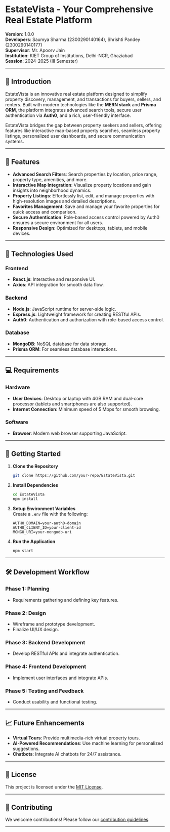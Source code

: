 

# EstateVista - Your Comprehensive Real Estate Platform

**Version**: 1.0.0  
**Developers**: Saumya Sharma (2300290140164), Shrishti Pandey (2300290140177)  
**Supervisor**: Mr. Apoorv Jain  
**Institution**: KIET Group of Institutions, Delhi-NCR, Ghaziabad  
**Session**: 2024-2025 (III Semester)

---

## 🌟 Introduction

EstateVista is an innovative real estate platform designed to simplify property discovery, management, and transactions for buyers, sellers, and renters. Built with modern technologies like the **MERN stack** and **Prisma ORM**, the platform integrates advanced search tools, secure user authentication via **Auth0**, and a rich, user-friendly interface.

EstateVista bridges the gap between property seekers and sellers, offering features like interactive map-based property searches, seamless property listings, personalized user dashboards, and secure communication systems.

---

## 🎯 Features

- **Advanced Search Filters**: Search properties by location, price range, property type, amenities, and more.
- **Interactive Map Integration**: Visualize property locations and gain insights into neighborhood dynamics.
- **Property Listings**: Effortlessly list, edit, and manage properties with high-resolution images and detailed descriptions.
- **Favorites Management**: Save and manage your favorite properties for quick access and comparison.
- **Secure Authentication**: Role-based access control powered by Auth0 ensures a secure environment for all users.
- **Responsive Design**: Optimized for desktops, tablets, and mobile devices.

---

## 🔧 Technologies Used

### Frontend
- **React.js**: Interactive and responsive UI.
- **Axios**: API integration for smooth data flow.

### Backend
- **Node.js**: JavaScript runtime for server-side logic.
- **Express.js**: Lightweight framework for creating RESTful APIs.
- **Auth0**: Authentication and authorization with role-based access control.

### Database
- **MongoDB**: NoSQL database for data storage.
- **Prisma ORM**: For seamless database interactions.

---

## 💻 Requirements

### Hardware
- **User Devices**: Desktop or laptop with 4GB RAM and dual-core processor (tablets and smartphones are also supported).
- **Internet Connection**: Minimum speed of 5 Mbps for smooth browsing.

### Software
- **Browser**: Modern web browser supporting JavaScript.

---

## 🚀 Getting Started

1. **Clone the Repository**  
   ```bash
   git clone https://github.com/your-repo/EstateVista.git
   ```
2. **Install Dependencies**  
   ```bash
   cd EstateVista
   npm install
   ```
3. **Setup Environment Variables**  
   Create a `.env` file with the following:
   ```
   AUTH0_DOMAIN=your-auth0-domain
   AUTH0_CLIENT_ID=your-client-id
   MONGO_URI=your-mongodb-uri
   ```
4. **Run the Application**  
   ```bash
   npm start
   ```

---

## 🛠️ Development Workflow

### Phase 1: Planning
- Requirements gathering and defining key features.

### Phase 2: Design
- Wireframe and prototype development.
- Finalize UI/UX design.

### Phase 3: Backend Development
- Develop RESTful APIs and integrate authentication.

### Phase 4: Frontend Development
- Implement user interfaces and integrate APIs.

### Phase 5: Testing and Feedback
- Conduct usability and functional testing.

---

## 📈 Future Enhancements

- **Virtual Tours**: Provide multimedia-rich virtual property tours.
- **AI-Powered Recommendations**: Use machine learning for personalized suggestions.
- **Chatbots**: Integrate AI chatbots for 24/7 assistance.

---

## 📄 License

This project is licensed under the [MIT License](LICENSE).

---

## 🤝 Contributing

We welcome contributions! Please follow our [contribution guidelines](CONTRIBUTING.md).


---
